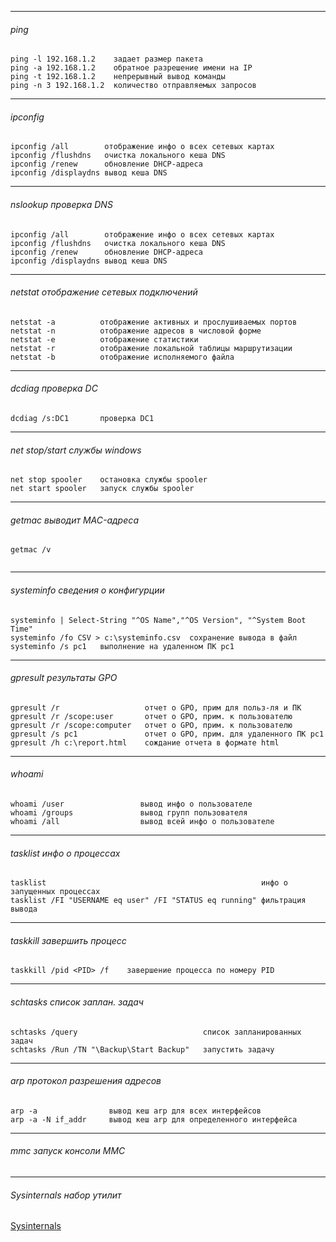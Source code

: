   ---
###### ping    
```    
ping -l 192.168.1.2    задает размер пакета  
ping -a 192.168.1.2    обратное разрешение имени на IP 
ping -t 192.168.1.2    непрерывный вывод команды  
ping -n 3 192.168.1.2  количество отправляемых запросов
```    
---  
###### ipconfig  
```
ipconfig /all        отображение инфо о всех сетевых картах
ipconfig /flushdns   очистка локального кеша DNS
ipconfig /renew      обновление DHCP-адреса
ipconfig /displaydns вывод кеша DNS  
```
---  
###### nslookup  проверка DNS
```
ipconfig /all        отображение инфо о всех сетевых картах
ipconfig /flushdns   очистка локального кеша DNS
ipconfig /renew      обновление DHCP-адреса
ipconfig /displaydns вывод кеша DNS  
```
---  
###### netstat отображение сетевых подключений    
```  
netstat -a          отображение активных и прослушиваемых портов
netstat -n          отображение адресов в числовой форме
netstat -e          отображение статистики
netstat -r          отображение локальной таблицы маршрутизации
netstat -b          отображение исполняемого файла  

```  
---  
###### dcdiag проверка DC       
```  
dcdiag /s:DC1       проверка DC1  

```
---  
###### net stop/start службы windows    
```  
net stop spooler    остановка службы spooler
net start spooler   запуск службы spooler    
```
---  
###### getmac  выводит MAC-адреса
```  
getmac /v               
       
```
---  
######   systeminfo   сведения о конфигурции
```  
systeminfo | Select-String "^OS Name","^OS Version", "^System Boot Time"
systeminfo /fo CSV > c:\systeminfo.csv  сохранение вывода в файл  
systeminfo /s pc1   выполнение на удаленном ПК pc1  
```  

---  
######  gpresult результаты GPO  
```  
gpresult /r                   отчет о GPO, прим для польз-ля и ПК  
gpresult /r /scope:user       отчет о GPO, прим. к пользователю  
gpresult /r /scope:computer   отчет о GPO, прим. к пользователю         
gpresult /s pc1               отчет о GPO, прим. для удаленного ПК pc1
gpresult /h c:\report.html    сождание отчета в формате html  
```  
---  
###### whoami     
```  
whoami /user                 вывод инфо о пользователе  
whoami /groups               вывод групп пользователя      
whoami /all                  вывод всей инфо о пользователе  
```  
---  
###### tasklist инфо о процессах
```  
tasklist                                                инфо о запущенных процессах
tasklist /FI "USERNAME eq user" /FI "STATUS eq running" фильтрация вывода      
```  
---  
###### taskkill завершить процесс       
```  
taskkill /pid <PID> /f    завершение процесса по номеру PID  
```  
---  
######  schtasks список заплан. задач   
```  
schtasks /query                            список запланированных задач
schtasks /Run /TN "\Backup\Start Backup"   запустить задачу   
```  
---  
###### arp протокол разрешения адресов        
```  
arp -a                вывод кеш arp для всех интерфейсов
arp -a -N if_addr     вывод кеш arp для определенного интерфейса    
```  

---  
###### mmc запуск консоли MMC        

---  
###### Sysinternals набор утилит
[Sysinternals](https://learn.microsoft.com/en-us/sysinternals/)  
  
